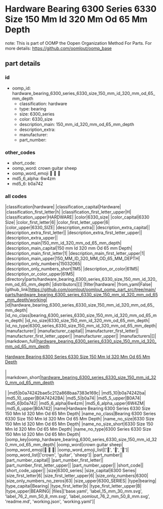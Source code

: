 # Hardware Bearing 6300 Series 6330 Size 150 Mm Id 320 Mm Od 65 Mm Depth  

note: This is part of OOMP the Oopen Organization Method For Parts. For more details: https://github.com/oomlout/oomp_base

##  part details





### id
* oomp_id: hardware_bearing_6300_series_6330_size_150_mm_id_320_mm_od_65_mm_depth
  * classification: hardware
  * type: bearing
  * size: 6300_series
  * color: 6330_size
  * description_main: 150_mm_id_320_mm_od_65_mm_depth
  * description_extra: 
  * manufacturer: 
  * part_number: 

### other_codes
* short_code: 
* oomp_word: crown guitar sheep
* oomp_word_emoji :crown: :guitar: :sheep:
* md5_6_alpha: 6w4zm
* md5_6: b0a742

### all codes 
|classification|hardware|
|classification_capital|Hardware|
|classification_first_letter|h|
|classification_first_letter_upper|H|
|classification_upper|HARDWARE|
|color|6330_size|
|color_capital|6330 Size|
|color_first_letter|6|
|color_first_letter_upper|6|
|color_upper|6330_SIZE|
|description_extra||
|description_extra_capital||
|description_extra_first_letter||
|description_extra_first_letter_upper||
|description_extra_upper||
|description_main|150_mm_id_320_mm_od_65_mm_depth|
|description_main_capital|150 mm Id 320 mm Od 65 mm Depth|
|description_main_first_letter|1|
|description_main_first_letter_upper|1|
|description_main_upper|150_MM_ID_320_MM_OD_65_MM_DEPTH|
|description_only_numbers|15032065|
|description_only_numbers_short|1M5|
|description_or_color|61M5|
|description_or_color_upper|61M5|
|directory|parts/hardware_bearing_6300_series_6330_size_150_mm_id_320_mm_od_65_mm_depth|
|distributors|[]|
|filter|hardware|
|from_yaml|False|
|github_link|https://github.com/oomlout/oomlout_oomp_part_src/tree/main/parts/hardware_bearing_6300_series_6330_size_150_mm_id_320_mm_od_65_mm_depth/working|
|id|hardware_bearing_6300_series_6330_size_150_mm_id_320_mm_od_65_mm_depth|
|id_no_class|bearing_6300_series_6330_size_150_mm_id_320_mm_od_65_mm_depth|
|id_no_size|6330_size_150_mm_id_320_mm_od_65_mm_depth|
|id_no_type|6300_series_6330_size_150_mm_id_320_mm_od_65_mm_depth|
|manufacturer||
|manufacturer_capital||
|manufacturer_first_letter||
|manufacturer_first_letter_upper||
|manufacturer_upper||
|manufacturers|[]|
|markdown_full|[hardware_bearing_6300_series_6330_size_150_mm_id_320_mm_od_65_mm_depth](https://github.com/oomlout/oomlout_oomp_part_src/tree/main/parts/hardware_bearing_6300_series_6330_size_150_mm_id_320_mm_od_65_mm_depth/working)<br>[](https://github.com/oomlout/oomlout_oomp_part_src/tree/main/parts/hardware_bearing_6300_series_6330_size_150_mm_id_320_mm_od_65_mm_depth/working)<br>[Hardware Bearing 6300 Series 6330 Size 150 Mm Id 320 Mm Od 65 Mm Depth](https://github.com/oomlout/oomlout_oomp_part_src/tree/main/parts/hardware_bearing_6300_series_6330_size_150_mm_id_320_mm_od_65_mm_depth/working)<br><br>|
|markdown_short|[hardware_bearing_6300_series_6330_size_150_mm_id_320_mm_od_65_mm_depth](https://github.com/oomlout/oomlout_oomp_part_src/tree/main/parts/hardware_bearing_6300_series_6330_size_150_mm_id_320_mm_od_65_mm_depth/working)<br><br>|
|md5|b0a74242bae5c212a868baa7383e169c|
|md5_10|b0a74242ba|
|md5_10_upper|B0A74242BA|
|md5_5|b0a74|
|md5_5_upper|B0A74|
|md5_6|b0a742|
|md5_6_alpha|6w4zm|
|md5_6_alpha_upper|6W4ZM|
|md5_6_upper|B0A742|
|name|Hardware Bearing 6300 Series 6330 Size 150 Mm Id 320 Mm Od 65 Mm Depth|
|name_no_class|Bearing 6300 Series 6330 Size 150 Mm Id 320 Mm Od 65 Mm Depth|
|name_no_size|6330 Size 150 Mm Id 320 Mm Od 65 Mm Depth|
|name_no_size_short|6330 Size 150 Mm Id 320 Mm Od 65 Mm Depth|
|name_no_type|6300 Series 6330 Size 150 Mm Id 320 Mm Od 65 Mm Depth|
|oomp_key|oomp_hardware_bearing_6300_series_6330_size_150_mm_id_320_mm_od_65_mm_depth|
|oomp_word|crown guitar sheep|
|oomp_word_emoji|:crown: :guitar: :sheep:|
|oomp_word_emoji_list|[':crown:', ':guitar:', ':sheep:']|
|oomp_word_list|['crown', 'guitar', 'sheep']|
|part_number||
|part_number_capital||
|part_number_first_letter||
|part_number_first_letter_upper||
|part_number_upper||
|short_code||
|short_code_upper||
|size|6300_series|
|size_capital|6300 Series|
|size_first_letter|6|
|size_first_letter_upper|6|
|size_only_numbers|6300|
|size_only_numbers_no_zeros|63|
|size_upper|6300_SERIES|
|type|bearing|
|type_capital|Bearing|
|type_first_letter|b|
|type_first_letter_upper|B|
|type_upper|BEARING|
|files|['base.yaml', 'label_15_mm_30_mm.svg', 'label_76_2_mm_50_8_mm.svg', 'label_oomlout_76_2_mm_50_8_mm.svg', 'readme.md', 'working.json', 'working.yaml']|

